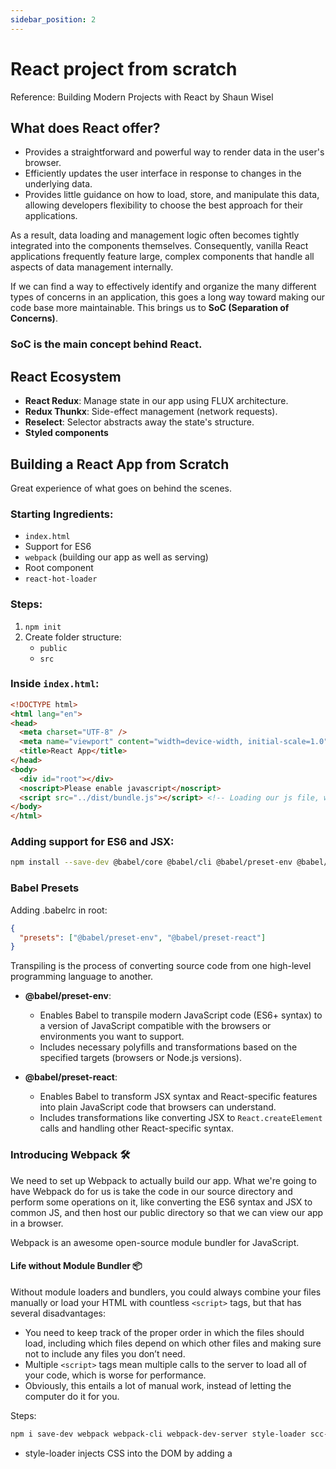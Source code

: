 ```yaml
---
sidebar_position: 2
---
```


# React project from scratch

Reference: Building Modern Projects with React by Shaun Wisel

## What does React offer?

- Provides a straightforward and powerful way to render data in the user's browser.
- Efficiently updates the user interface in response to changes in the underlying data.
- Provides little guidance on how to load, store, and manipulate this data, allowing developers flexibility to choose the best approach for their applications.

As a result, data loading and management logic often becomes tightly integrated into the components themselves. Consequently, vanilla React applications frequently feature large, complex components that handle all aspects of data management internally. 

If we can find a way to effectively identify and organize the many different types of concerns in an application, this goes a long way toward making our code base more maintainable. This brings us to **SoC (Separation of Concerns)**.

### SoC is the main concept behind React.

## React Ecosystem

- **React Redux**: Manage state in our app using FLUX architecture.
- **Redux Thunkx**: Side-effect management (network requests).
- **Reselect**: Selector abstracts away the state's structure.
- **Styled components**

## Building a React App from Scratch 

Great experience of what goes on behind the scenes.

### Starting Ingredients:

- `index.html`
- Support for ES6
- `webpack` (building our app as well as serving)
- Root component
- `react-hot-loader`

### Steps:

1. `npm init`
2. Create folder structure:
   - `public`
   - `src`

### Inside `index.html`:

```html
<!DOCTYPE html>
<html lang="en">
<head>
  <meta charset="UTF-8" />
  <meta name="viewport" content="width=device-width, initial-scale=1.0" />
  <title>React App</title>
</head>
<body>
  <div id="root"></div>
  <noscript>Please enable javascript</noscript>
  <script src="../dist/bundle.js"></script> <!-- Loading our js file, we will create later -->
</body>
</html>
```


### Adding support for ES6 and JSX:
```bash
npm install --save-dev @babel/core @babel/cli @babel/preset-env @babel/preset-react
```

### Babel Presets 
Adding .babelrc in root:

```Json
{
  "presets": ["@babel/preset-env", "@babel/preset-react"]
}
```

Transpiling is the process of converting source code from one high-level programming language to another.

- **@babel/preset-env**:
  - Enables Babel to transpile modern JavaScript code (ES6+ syntax) to a version of JavaScript compatible with the browsers or environments you want to support.
  - Includes necessary polyfills and transformations based on the specified targets (browsers or Node.js versions).

- **@babel/preset-react**:
  - Enables Babel to transform JSX syntax and React-specific features into plain JavaScript code that browsers can understand.
  - Includes transformations like converting JSX to `React.createElement` calls and handling other React-specific syntax.


### Introducing Webpack 🛠️

We need to set up Webpack to actually build our app. What we're going to have Webpack do for us is take the code in our source directory and perform some operations on it, like converting the ES6 syntax and JSX to common JS, and then host our public directory so that we can view our app in a browser.

Webpack is an awesome open-source module bundler for JavaScript.

#### Life without Module Bundler 📦

Without module loaders and bundlers, you could always combine your files manually or load your HTML with countless ``<script>`` tags, but that has several disadvantages:

- You need to keep track of the proper order in which the files should load, including which files depend on which other files and making sure not to include any files you don’t need.
- Multiple `<script>` tags mean multiple calls to the server to load all of your code, which is worse for performance.
- Obviously, this entails a lot of manual work, instead of letting the computer do it for you.


Steps:
```bash 
npm i save-dev webpack webpack-cli webpack-dev-server style-loader scc-loader babel-loader 
```

- style-loader injects CSS into the DOM by adding a <style> tag.
- css-loader interprets @import and url() in CSS files and resolves them, meaning it translates these directives into import statements that Webpack can understand and process.

Recommended reading:
https://www.smashingmagazine.com/2017/02/a-detailed-introduction-to-webpack/


### Create webpack.config.js

### `webpack.config.js`

This webpack configuration file sets up a development environment with features for transforming ES6 to JavaScript, loading CSS, resolving file extensions, outputting bundled JS, defining a development server, and enabling Hot Module Replacement (HMR).

Which looks like 
```Javascript
const path = require("path");
const webpack = require("webpack");

module.exports = {
  entry: "./src/index.js",
  mode: "development",

  module: {
    rules: [
      {
        test: /\.(js|jsx)$/,
        exclude: /node_modules/,
        use: {
          loader: "babel-loader",
          options: { presets: ["@babel/env"] },
        },
      },
      {
        test: /\.css$/,
        use: ["style-loader", "css-loader"],
      },
    ],
  },
  output: {
    path: path.resolve(__dirname, "dist"),
    publicPath: "/dist/", // Ensure this matches devServer publicPath
    filename: "bundle.js",
  },
  resolve: {
    extensions: ["*", ".js", ".jsx"],
  },
  devServer: {
    static: {
      directory: path.join(__dirname, "public"),
    },
    hot: "only",
    port: 3000,
  },
  plugins: [new webpack.HotModuleReplacementPlugin()],
};
```


### Folder structure 
public
- index.html

src
.babelrc
package.json

